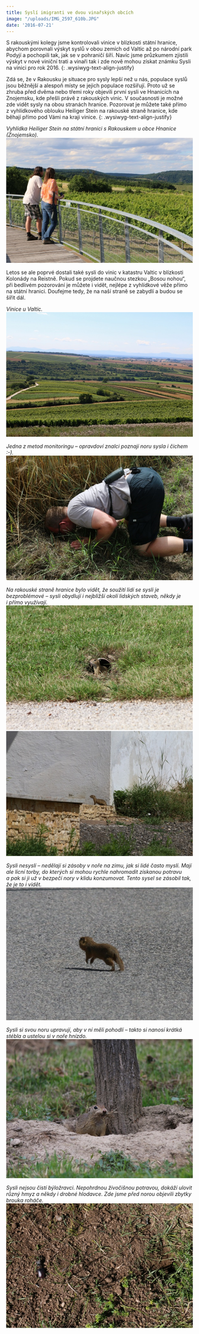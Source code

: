 ```yaml
---
title: Syslí imigranti ve dvou vinařských obcích
image: "/uploads/IMG_2597_610b.JPG"
date: '2016-07-21'
---
```

S rakouskými kolegy jsme kontrolovali vinice v blízkosti státní hranice,
abychom porovnali výskyt syslů v obou zemích od Valtic až po národní
park Podyjí a pochopili tak, jak se v pohraničí šíří. Navíc jsme
průzkumem zjistili výskyt v nové viniční trati a vinaři tak i zde nově
mohou získat známku Sysli na vinici pro rok 2016.
{: .wysiwyg-text-align-justify}

Zdá se, že v Rakousku je situace pro sysly lepší než u nás, populace
syslů jsou běžnější a alespoň místy se jejich populace rozšiřují. Proto
už se zhruba před dvěma nebo třemi roky objevili první sysli ve
Hnanicích na Znojemsku, kde přešli právě z rakouských
vinic. V současnosti je možné zde vidět sysly na obou stranách
hranice. Pozorovat je můžete také přímo z vyhlídkového oblouku Heiliger
Stein na rakouské straně hranice, kde běhají přímo pod Vámi na kraji
vinice.
{: .wysiwyg-text-align-justify}

*Vyhlídka Heiliger Stein na státní hranici s Rakouskem u obce Hnanice
(Znojemsko).*
![](/uploads/IMG_2643_.JPG)

Letos se ale poprvé dostali také sysli do vinic v katastru Valtic
v blízkosti Kolonády na Reistně. Pokud se projdete naučnou stezkou
„Bosou nohou“, při bedlivém pozorování je můžete i vidět, nejlépe
z vyhlídkové věže přímo na státní hranici. Doufejme tedy, že na naší
straně se zabydlí a budou se šířit dál.

*Vinice u Valtic.*
![](/uploads/a_IMG_2556b_610.JPG)

*Jedna z metod monitoringu – opravdoví znalci poznají noru sysla
i čichem :-).*
![](/uploads/a_IMG_2624_610.JPG)

*Na rakouské straně hranice bylo vidět, že soužití lidí se sysli je
bezproblémové – sysli obydlují i nejbližší okolí lidských staveb, někdy
je i přímo využívají.*
![](/uploads/a_IMG_2635_610.JPG)
![](/uploads/a_IMG_2592_610.JPG)

*Sysli nesyslí – nedělají si zásoby v noře na zimu, jak si lidé často
myslí. Mají ale lícní torby, do kterých si mohou rychle nahromadit
získanou potravu a pak si ji už v bezpečí nory v klidu konzumovat. Tento
sysel se zásobil tak, že je to i vidět.*
![](/uploads/a_IMG_2590_610.JPG)

*Sysli si svou noru upravují, aby v ní měli pohodlí – takto si nanosí
krátká stébla a ustelou si v noře hnízdo.*
![](/uploads/a_IMG_2615_610.JPG)

*Sysli nejsou čistí býložravci. Nepohrdnou živočišnou potravou, dokáží
ulovit různý hmyz a někdy i drobné hlodavce. Zde jsme před norou
objevili zbytky brouka roháče.*
![](/uploads/a_IMG_2551_610.JPG)
